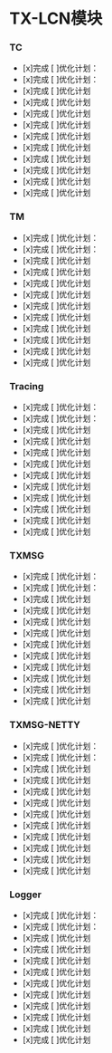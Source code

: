 # TX-LCN模块

### TC
- [x]完成 [ ]优化计划：
- [x]完成 [ ]优化计划：
- [x]完成 [ ]优化计划
- [x]完成 [ ]优化计划
- [x]完成 [ ]优化计划
- [x]完成 [ ]优化计划
- [x]完成 [ ]优化计划
- [x]完成 [ ]优化计划
- [x]完成 [ ]优化计划
- [x]完成 [ ]优化计划
- [x]完成 [ ]优化计划
- [x]完成 [ ]优化计划

### TM
- [x]完成 [ ]优化计划：
- [x]完成 [ ]优化计划：
- [x]完成 [ ]优化计划
- [x]完成 [ ]优化计划
- [x]完成 [ ]优化计划
- [x]完成 [ ]优化计划
- [x]完成 [ ]优化计划
- [x]完成 [ ]优化计划
- [x]完成 [ ]优化计划
- [x]完成 [ ]优化计划
- [x]完成 [ ]优化计划
- [x]完成 [ ]优化计划


### Tracing
- [x]完成 [ ]优化计划：
- [x]完成 [ ]优化计划：
- [x]完成 [ ]优化计划
- [x]完成 [ ]优化计划
- [x]完成 [ ]优化计划
- [x]完成 [ ]优化计划
- [x]完成 [ ]优化计划
- [x]完成 [ ]优化计划
- [x]完成 [ ]优化计划
- [x]完成 [ ]优化计划
- [x]完成 [ ]优化计划
- [x]完成 [ ]优化计划

### TXMSG
- [x]完成 [ ]优化计划：
- [x]完成 [ ]优化计划：
- [x]完成 [ ]优化计划
- [x]完成 [ ]优化计划
- [x]完成 [ ]优化计划
- [x]完成 [ ]优化计划
- [x]完成 [ ]优化计划
- [x]完成 [ ]优化计划
- [x]完成 [ ]优化计划
- [x]完成 [ ]优化计划
- [x]完成 [ ]优化计划
- [x]完成 [ ]优化计划

### TXMSG-NETTY
- [x]完成 [ ]优化计划：
- [x]完成 [ ]优化计划：
- [x]完成 [ ]优化计划
- [x]完成 [ ]优化计划
- [x]完成 [ ]优化计划
- [x]完成 [ ]优化计划
- [x]完成 [ ]优化计划
- [x]完成 [ ]优化计划
- [x]完成 [ ]优化计划
- [x]完成 [ ]优化计划
- [x]完成 [ ]优化计划
- [x]完成 [ ]优化计划

### Logger
- [x]完成 [ ]优化计划：
- [x]完成 [ ]优化计划：
- [x]完成 [ ]优化计划
- [x]完成 [ ]优化计划
- [x]完成 [ ]优化计划
- [x]完成 [ ]优化计划
- [x]完成 [ ]优化计划
- [x]完成 [ ]优化计划
- [x]完成 [ ]优化计划
- [x]完成 [ ]优化计划
- [x]完成 [ ]优化计划
- [x]完成 [ ]优化计划

